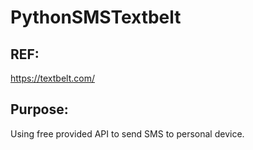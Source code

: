 # PythonSMSTextbelt

## REF: 
https://textbelt.com/

## Purpose: 
Using free provided API to send SMS to personal device.  
